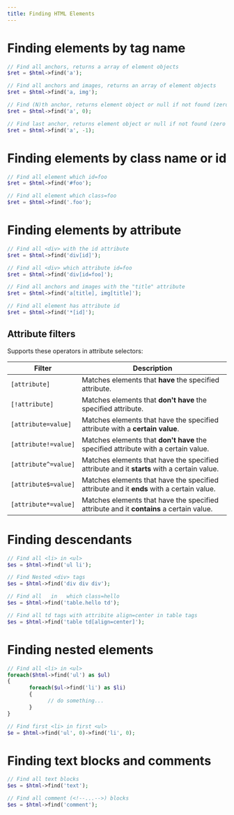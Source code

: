 ```yaml
---
title: Finding HTML Elements
---
```


# Finding elements by tag name

```php
// Find all anchors, returns a array of element objects
$ret = $html->find('a');

// Find all anchors and images, returns an array of element objects
$ret = $html->find('a, img');

// Find (N)th anchor, returns element object or null if not found (zero based)
$ret = $html->find('a', 0);

// Find last anchor, returns element object or null if not found (zero based)
$ret = $html->find('a', -1);
```

# Finding elements by class name or id

```php
// Find all element which id=foo
$ret = $html->find('#foo');

// Find all element which class=foo
$ret = $html->find('.foo');
```

# Finding elements by attribute

```php
// Find all <div> with the id attribute
$ret = $html->find('div[id]');

// Find all <div> which attribute id=foo
$ret = $html->find('div[id=foo]');

// Find all anchors and images with the "title" attribute
$ret = $html->find('a[title], img[title]');

// Find all element has attribute id
$ret = $html->find('*[id]');
```

## Attribute filters

Supports these operators in attribute selectors:

| Filter               | Description                                                                                |
| -------------------- | ------------------------------------------------------------------------------------------ |
| `[attribute]`        | Matches elements that **have** the specified attribute.                                    |
| `[!attribute]`       | Matches elements that **don't have** the specified attribute.                              |
| `[attribute=value]`  | Matches elements that have the specified attribute with a **certain value**.               |
| `[attribute!=value]` | Matches elements that **don't have** the specified attribute with a certain value.         |
| `[attribute^=value]` | Matches elements that have the specified attribute and it **starts** with a certain value. |
| `[attribute$=value]` | Matches elements that have the specified attribute and it **ends** with a certain value.   |
| `[attribute*=value]` | Matches elements that have the specified attribute and it **contains** a certain value.    |

# Finding descendants

```php
// Find all <li> in <ul>
$es = $html->find('ul li');

// Find Nested <div> tags
$es = $html->find('div div div');

// Find all   in   which class=hello
$es = $html->find('table.hello td');

// Find all td tags with attribite align=center in table tags
$es = $html->find('table td[align=center]');
```

# Finding nested elements

```php
// Find all <li> in <ul>
foreach($html->find('ul') as $ul)
{
       foreach($ul->find('li') as $li)
       {
             // do something...
       }
}

// Find first <li> in first <ul>
$e = $html->find('ul', 0)->find('li', 0);
```

# Finding text blocks and comments

```php
// Find all text blocks
$es = $html->find('text');

// Find all comment (<!--...-->) blocks
$es = $html->find('comment');
```
